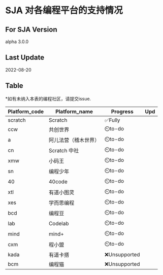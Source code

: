 # SJA 对各编程平台的支持情况

## For SJA Version

alpha 3.0.0

## Last Update

2022-08-20

## Table

*如有未纳入本表的编程社区，请提交issue.

| Platform_code | Platform_name | Progress     | Upd |
| ------------- | ------------- | ------------ | --- |
| scratch       | Scratch       | ✅Fully       |     |
| ccw           | 共创世界          | ⏲️to-do      |     |
| a             | 阿儿法营（稽木世界）    | ⏲️to-do      |     |
| cn            | Scratch 中社    | ⏲️to-do      |     |
| xmw           | 小码王           | ⏲️to-do      |     |
| sn            | 编程少年          | ⏲️to-do      |     |
| 40            | 40code        | ⏲️to-do      |     |
| xtl           | 有道小图灵         | ⏲️to-do      |     |
| xes           | 学而思编程         | ⏲️to-do      |     |
| bcd           | 编程豆           | ⏲️to-do      |     |
| lab           | Codelab       | ⏲️to-do      |     |
| mind          | mind+         | ⏲️to-do      |     |
| cxm           | 程小盟           | ⏲️to-do      |     |
| kada          | 有道卡搭          | ❌Unsupported |     |
| bcm           | 编程猫           | ❌Unsupported |     |

